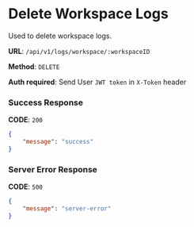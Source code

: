 # Delete Workspace Logs

Used to delete workspace logs.

**URL**: `/api/v1/logs/workspace/:workspaceID`

**Method**: `DELETE`

**Auth required**: Send User `JWT token` in `X-Token` header

### Success Response

**CODE**: `200`

```json
{
    "message": "success"
}
```

### Server Error Response

**CODE**: `500`

```json
{
    "message": "server-error"
}
```
